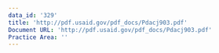 ```yaml
---
data_id: '329'
title: 'http://pdf.usaid.gov/pdf_docs/Pdacj903.pdf'
Document URL: 'http://pdf.usaid.gov/pdf_docs/Pdacj903.pdf'
Practice Area: ''
---
```

